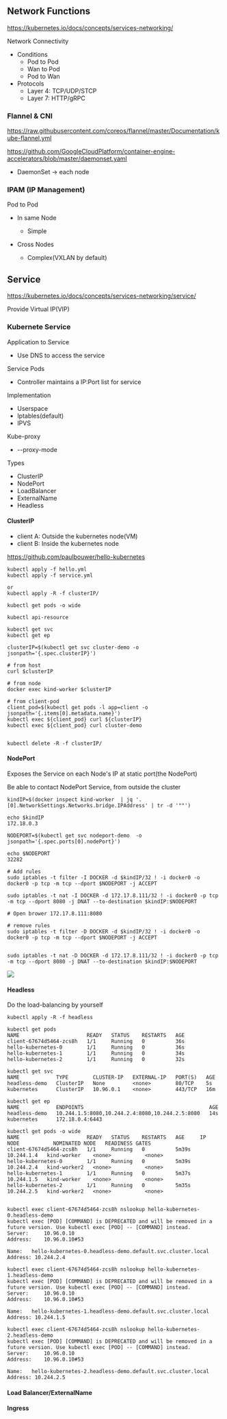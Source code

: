 ## Network Functions
https://kubernetes.io/docs/concepts/services-networking/

Network Connectivity
  - Conditions
    - Pod to Pod
    - Wan to Pod
    - Pod to Wan
  - Protocols
    - Layer 4: TCP/UDP/STCP
    - Layer 7: HTTP/gRPC

### Flannel & CNI

https://raw.githubusercontent.com/coreos/flannel/master/Documentation/kube-flannel.yml

https://github.com/GoogleCloudPlatform/container-engine-accelerators/blob/master/daemonset.yaml

- DaemonSet -> each node

### IPAM (IP Management)
Pod to Pod
  - In same Node
    - Simple

  - Cross Nodes
    - Complex(VXLAN by default)

## Service
https://kubernetes.io/docs/concepts/services-networking/service/

Provide Virtual IP(VIP)


### Kubernete Service
Application to Service
  - Use DNS to access the service

Service Pods
  - Controller maintains a IP:Port list for service

Implementation
  - Userspace
  - Iptables(default)
  - IPVS

Kube-proxy
  - --proxy-mode

Types
  - ClusterIP
  - NodePort
  - LoadBalancer
  - ExternalName
  - Headless

#### ClusterIP
  - client A: Outside the kubernetes node(VM)
  - client B: Inside the kubernetes node

https://github.com/paulbouwer/hello-kubernetes

```
kubectl apply -f hello.yml
kubectl apply -f service.yml

or
kubectl apply -R -f clusterIP/

kubectl get pods -o wide

kubectl api-resource

kubectl get svc
kubectl get ep

clusterIP=$(kubectl get svc cluster-demo -o jsonpath='{.spec.clusterIP}')

# from host
curl $clusterIP

# from node
docker exec kind-worker $clusterIP

# from client-pod
client_pod=$(kubectl get pods -l app=client -o jsonpath='{.items[0].metadata.name}')
kubectl exec ${client_pod} curl ${clusterIP}
kubectl exec ${client_pod} curl cluster-demo


kubectl delete -R -f clusterIP/
```

#### NodePort
Exposes the Service on each Node's IP at static port(the NodePort)

Be able to contact NodePort Service, from outside the cluster

```
kindIP=$(docker inspect kind-worker  | jq '.[0].NetworkSettings.Networks.bridge.IPAddress' | tr -d '""')

echo $kindIP
172.18.0.3

NODEPORT=$(kubectl get svc nodeport-demo  -o jsonpath='{.spec.ports[0].nodePort}')

echo $NODEPORT
32282

# Add rules
sudo iptables -t filter -I DOCKER -d $kindIP/32 ! -i docker0 -o docker0 -p tcp -m tcp --dport $NODEPORT -j ACCEPT

sudo iptables -t nat -I DOCKER -d 172.17.8.111/32 ! -i docker0 -p tcp -m tcp --dport 8080 -j DNAT --to-destination $kindIP:$NODEPORT

# Open brower 172.17.8.111:8080

# remove rules
sudo iptables -t filter -D DOCKER -d $kindIP/32 ! -i docker0 -o docker0 -p tcp -m tcp --dport $NODEPORT -j ACCEPT


sudo iptables -t nat -D DOCKER -d 172.17.8.111/32 ! -i docker0 -p tcp -m tcp --dport 8080 -j DNAT --to-destination $kindIP:$NODEPORT
```

<img src="https://github.com/cly1213/K8s_labs/blob/main/image/NodePort.png"/>


#### Headless
Do the load-balancing by yourself

```
kubectl apply -R -f headless

kubectl get pods
NAME                      READY   STATUS    RESTARTS   AGE
client-67674d5464-zcs8h   1/1     Running   0          36s
hello-kubernetes-0        1/1     Running   0          36s
hello-kubernetes-1        1/1     Running   0          34s
hello-kubernetes-2        1/1     Running   0          32s

kubectl get svc
NAME            TYPE        CLUSTER-IP   EXTERNAL-IP   PORT(S)   AGE
headless-demo   ClusterIP   None         <none>        80/TCP    5s
kubernetes      ClusterIP   10.96.0.1    <none>        443/TCP   16m

kubectl get ep
NAME            ENDPOINTS                                         AGE
headless-demo   10.244.1.5:8080,10.244.2.4:8080,10.244.2.5:8080   14s
kubernetes      172.18.0.4:6443

kubectl get pods -o wide
NAME                      READY   STATUS    RESTARTS   AGE     IP           NODE           NOMINATED NODE   READINESS GATES
client-67674d5464-zcs8h   1/1     Running   0          5m39s   10.244.1.4   kind-worker    <none>           <none>
hello-kubernetes-0        1/1     Running   0          5m39s   10.244.2.4   kind-worker2   <none>           <none>
hello-kubernetes-1        1/1     Running   0          5m37s   10.244.1.5   kind-worker    <none>           <none>
hello-kubernetes-2        1/1     Running   0          5m35s   10.244.2.5   kind-worker2   <none>           <none>


kubectl exec client-67674d5464-zcs8h nslookup hello-kubernetes-0.headless-demo
kubectl exec [POD] [COMMAND] is DEPRECATED and will be removed in a future version. Use kubectl exec [POD] -- [COMMAND] instead.
Server:		10.96.0.10
Address:	10.96.0.10#53

Name:	hello-kubernetes-0.headless-demo.default.svc.cluster.local
Address: 10.244.2.4

kubectl exec client-67674d5464-zcs8h nslookup hello-kubernetes-1.headless-demo
kubectl exec [POD] [COMMAND] is DEPRECATED and will be removed in a future version. Use kubectl exec [POD] -- [COMMAND] instead.
Server:		10.96.0.10
Address:	10.96.0.10#53

Name:	hello-kubernetes-1.headless-demo.default.svc.cluster.local
Address: 10.244.1.5

kubectl exec client-67674d5464-zcs8h nslookup hello-kubernetes-2.headless-demo
kubectl exec [POD] [COMMAND] is DEPRECATED and will be removed in a future version. Use kubectl exec [POD] -- [COMMAND] instead.
Server:		10.96.0.10
Address:	10.96.0.10#53

Name:	hello-kubernetes-2.headless-demo.default.svc.cluster.local
Address: 10.244.2.5
```

#### Load Balancer/ExternalName

#### Ingress
